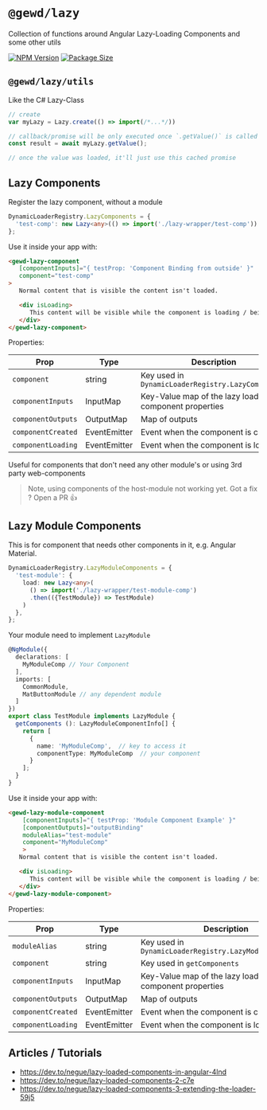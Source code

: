 # `@gewd/lazy`

Collection of functions around Angular Lazy-Loading Components and some other utils

[![NPM Version][npm-img]][npm-url]
[![Package Size][size-img]][size-url]

[npm-img]: https://img.shields.io/npm/v/@gewd/lazy.svg?
[npm-url]: https://www.npmjs.com/package/@gewd/lazy
[size-img]: https://img.shields.io/bundlephobia/minzip/@gewd/lazy.svg
[size-url]: https://bundlephobia.com/result?p=@gewd/lazy

## `@gewd/lazy/utils`

Like the C# Lazy<T>-Class
```ts
// create
var myLazy = Lazy.create(() => import(/*...*/))

// callback/promise will be only executed once `.getValue()` is called
const result = await myLazy.getValue();

// once the value was loaded, it'll just use this cached promise
```

## Lazy Components

Register the lazy component, without a module

```ts
DynamicLoaderRegistry.LazyComponents = {
  'test-comp': new Lazy<any>(() => import('./lazy-wrapper/test-comp'))
};
```

Use it inside your app with:

```html
<gewd-lazy-component 
   [componentInputs]="{ testProp: 'Component Binding from outside' }"
   component="test-comp"
>
   Normal content that is visible the content isn't loaded.

   <div isLoading>
      This content will be visible while the component is loading / being created.
   </div>                  
</gewd-lazy-component>
```

Properties:

|Prop|Type|Description|
| ---|----|-----------|
|`component`|string|Key used in `DynamicLoaderRegistry.LazyComponents`|
|`componentInputs`|InputMap|Key-Value map of the lazy loaded component properties|
|`componentOutputs`|OutputMap| Map of outputs|
|`componentCreated`|EventEmitter| Event when the component is created |
|`componentLoading`|EventEmitter| Event when the component is loading |

Useful for components that don't need any other module's or using 3rd party web-components

> Note, using components of the host-module not working yet. Got a fix ? Open a PR :+1: 

## Lazy Module Components

This is for component that needs other components in it, e.g. Angular Material.

```ts
DynamicLoaderRegistry.LazyModuleComponents = {
  'test-module': {
    load: new Lazy<any>(
      () => import('./lazy-wrapper/test-module-comp')
      .then(({TestModule}) => TestModule)
    )
  },
};
```

Your module need to implement `LazyModule`

```ts
@NgModule({
  declarations: [
    MyModuleComp // Your Component
  ],
  imports: [
    CommonModule,
    MatButtonModule // any dependent module
  ]
})
export class TestModule implements LazyModule {
  getComponents (): LazyModuleComponentInfo[] {
    return [
      {
        name: 'MyModuleComp',  // key to access it
        componentType: MyModuleComp  // your component
      }
    ];
  }
}
```


Use it inside your app with:

```html
<gewd-lazy-module-component
    [componentInputs]="{ testProp: 'Module Component Example' }"
    [componentOutputs]="outputBinding"
    moduleAlias="test-module"
    component="MyModuleComp"
    >
   Normal content that is visible the content isn't loaded.

   <div isLoading>
      This content will be visible while the component is loading / being created.
   </div>  
</gewd-lazy-module-component>
```

Properties:

|Prop|Type|Description|
| ---|----|-----------|
|`moduleAlias`|string|Key used in `DynamicLoaderRegistry.LazyModuleComponents`|
|`component`|string|Key used in `getComponents`|
|`componentInputs`|InputMap|Key-Value map of the lazy loaded component properties|
|`componentOutputs`|OutputMap| Map of outputs|
|`componentCreated`|EventEmitter| Event when the component is created |
|`componentLoading`|EventEmitter| Event when the component is loading |

## Articles / Tutorials

- https://dev.to/negue/lazy-loaded-components-in-angular-4lnd
- https://dev.to/negue/lazy-loaded-components-2-c7e
- https://dev.to/negue/lazy-loaded-components-3-extending-the-loader-59j5
